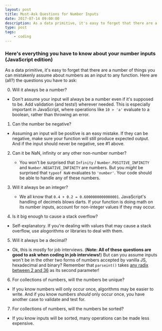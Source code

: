 ```yaml
---
layout: post
title: Must-Ask Questions for Number Inputs
date: 2017-07-14 09:00:00
description: As a data primitive, it's easy to forget that there are a number of things you can mistakenly assume about numbers as an input to any function. Here are (all?) the questions you have to ask.
type: post
tags:
    - coding
---
```


### Here's everything you have to know about your number inputs (JavaScript edition)

As a data primitive, it's easy to forget that there are a number of things you can mistakenly assume about numbers as an input to any function. Here are (all?) the questions you have to ask:

0. Will it always be a number?

  * Don't assume your input will always be a number even if it's supposed to be. Add validation (and tests!) wherever needed. This is especially important in JavaScript, where operations like ``10 > 'a'`` evaluate to a boolean, rather than throwing an error.


1. Can the number be negative?

  * Assuming an input will be positive is an easy mistake. If they can be negative, make sure your function will still produce expected output. And if the input should never be negative, see #1 above.


2. Can it be NaN, infinity or any other non-number number?

	* You won't be surprised that ``Infinity`` / ``Number.POSITIVE_INFINITY`` and ``Number.NEGATIVE_INFINITY`` are numbers. But you *might* be surprised that ``typeof NaN`` evaluates to ``'number'``. Your code should be able to handle any of these numbers.


3. Will it always be an integer?

	* We all know that ``0.4 + 0.2 = 0.6000000000000001``. JavaScript's handling of decimels blows darts. If your function is doing math on its number inputs, account for non-integer values if they may occur.


4. Is it big enough to cause a stack overflow?

  * Self-explanatory. If you're dealing with values that may cause a stack overflow, use alogorithms or libraries to deal with them.


5. Will it always be a decimal?

  * Ok, this is mostly for job interviews. (**Note: All of these questions are good to ask when coding in job interviews!**) But can you assume inputs won't be in the other two forms of numbers accepted by vanilla JS, hexadecimal and binary? Remember that ``parseint()`` takes [any radix between 2 and 36](https://developer.mozilla.org/en-US/docs/Web/JavaScript/Reference/Global_Objects/parseInt) as its second parameter!


6. For collections of numbers, will the numbers be unique?

  * If you know numbers will only occur once, algorithms may be easier to write. And if you know numbers *should* only occur once, you have another case to validate and test for.


7. For collections of numbers, will the numbers be sorted?

  * If you know inputs will be sorted, many operations can be made less expensive.
